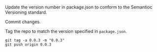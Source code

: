 Update the version number in package.json to conform to the Semantioc Versioning standard.

Commit changes.

Tag the repo to match the version specified in `package.json`.

```
git tag -a 0.0.3 -m "0.0.3"  
git push origin 0.0.3
```




